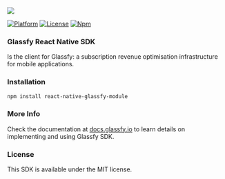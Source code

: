 <img src="https://media.glassfy.io/banner_purple.png" />

[![Platform](https://img.shields.io/cocoapods/p/Glassfy.svg?style=flat)](https://glassfy.io)
[![License](https://img.shields.io/cocoapods/l/Glassfy.svg?style=flat)](https://glassfy.io)
[![Npm](https://img.shields.io/npm/v/react-native-glassfy-module)](https://www.npmjs.com/package/react-native-glassfy-module)

### Glassfy React Native SDK

Is the client for Glassfy: a subscription revenue optimisation infrastructure for mobile applications.

### Installation

```sh
npm install react-native-glassfy-module
```

### More Info

Check the documentation at [docs.glassfy.io](https://docs.glassfy.io/get-started/quick-start) to learn details on implementing and using Glassfy SDK.

### License

This SDK is available under the MIT license.
